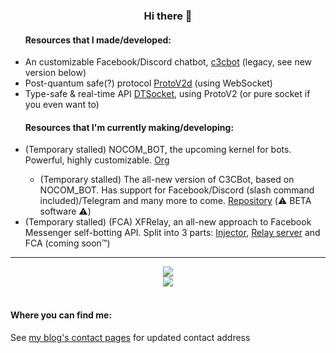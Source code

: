 <div align="center">
  <h3>Hi there 👋</h3>
  <ul align="left">
    <h4>Resources that I made/developed:</h4>
    <li>An customizable Facebook/Discord chatbot, <a href="https://github.com/c3cbot/legacy-c3cbot">c3cbot</a> (legacy, see new version below)</li>
    <li>Post-quantum safe(?) protocol <a href="https://github.com/BadAimWeeb/js-protov2d">ProtoV2d</a> (using WebSocket)</li>
    <li>Type-safe & real-time API <a href="https://github.com/BadAimWeeb/js-dtsocket">DTSocket</a>, using ProtoV2 (or pure socket if you even want to)</li>
  </ul>
  <ul align="left">
    <h4>Resources that I'm currently making/developing:</h4>
    <li>(Temporary stalled) NOCOM_BOT, the upcoming kernel for bots. Powerful, highly customizable. <a href="https://github.com/NOCOM-BOT">Org</a></li>
    <ul>
      <li>(Temporary stalled) The all-new version of C3CBot, based on NOCOM_BOT. Has support for Facebook/Discord (slash command included)/Telegram and many more to come. <a href="https://github.com/c3cbot/c3cbot">Repository</a> (⚠️ BETA software ⚠️)</li>
    </ul>
    <li>(Temporary stalled) (FCA) XFRelay, an all-new approach to Facebook Messenger self-botting API. Split into 3 parts: <a href="https://github.com/BadAimWeeb/xfrelay">Injector</a>, <a href="https://github.com/BadAimWeeb/xfrelay_server">Relay server</a> and FCA (coming soon™️)</li>
    <!--<li>DUWallet - the universal wallet, supporting a lot of cryptocurrency. <a href="https://github.com/BadAimWeeb/duwallet">Repository</a> (⚠️ EXPERIMENTAL ⚠️)</li>-->
    <!--<li>Managing IPFS/BitTorrent files on the server. <a href="https://github.com/BadAimWeeb/file-sharing-manager">Repository</a> (temporary dead)</li>-->
    <!--<li>Transcode videos using multiple worker clients. <a href="https://github.com/BadAimWeeb/distributed-transcoding-server">Server</a> | <a href="https://github.com/BadAimWeeb/distributed-transcoding-client">Client</a></li>
    <li><a href="https://github.com/BadAimWeeb/facebook-self">Facebook self-bot interface? [WIP]</a></li>-->
  </ul>
  <hr>
  <a href="https://github.com/anuraghazra/github-readme-stats">
      <img src="https://github-readme-stats-rouge-rho.vercel.app/api?username=BadAimWeeb&show_icons=true&theme=tokyonight&count_private=true">
  </a><br>
  <a href="https://github.com/anuraghazra/github-readme-stats">
      <img src="https://github-readme-stats-rouge-rho.vercel.app/api/top-langs?username=BadAimWeeb&show_icons=true&theme=tokyonight&count_private=true&langs_count=10&layout=compact">
  </a><br>
  <br>
  <div align="left">
    <h4>Where you can find me:</h4>
    <p>See <a href="https://blog.badaimweeb.me/contact">my blog's contact pages</a> for updated contact address</p>
  </ul>
</div>

<!--
- 🔭 I’m currently working on ...
- 🌱 I’m currently learning ...
- 👯 I’m looking to collaborate on ...
- 🤔 I’m looking for help with ...
- 💬 Ask me about ...
- 📫 How to reach me: ...
- 😄 Pronouns: ...
- ⚡ Fun fact: ...
-->
